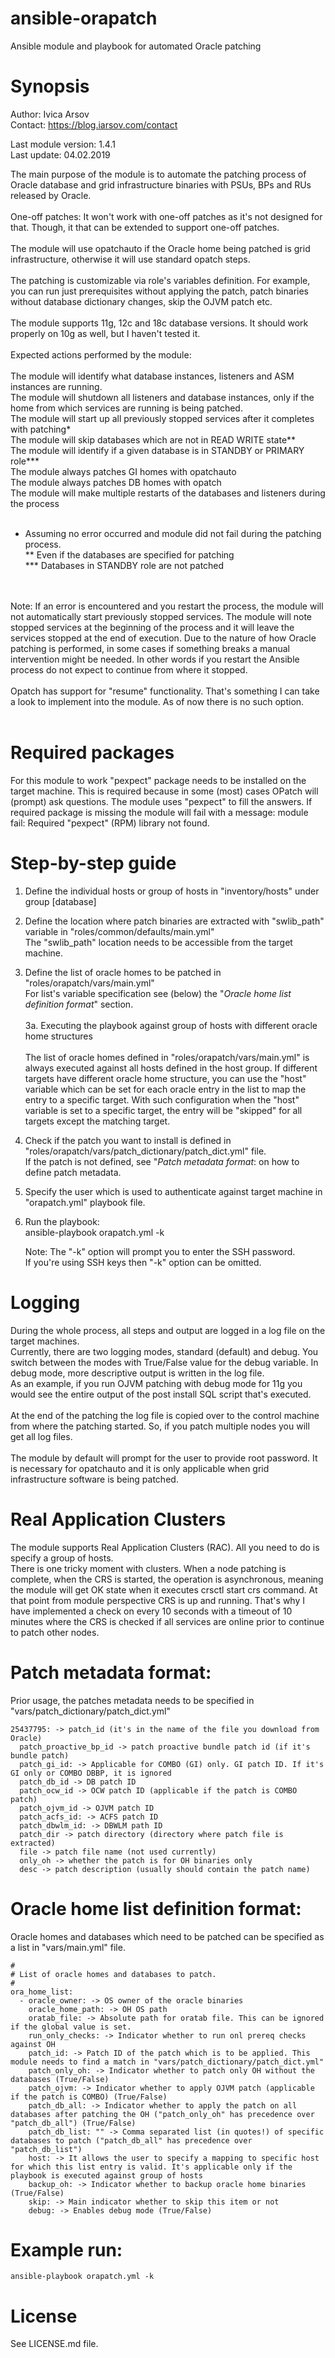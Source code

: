 # ansible-orapatch
Ansible module and playbook for automated Oracle patching

# Synopsis

Author: Ivica Arsov<br/>
Contact: https://blog.iarsov.com/contact

Last module version: 1.4.1<br/>
Last update: 04.02.2019

The main purpose of the module is to automate the patching process of Oracle database and grid infrastructure binaries with PSUs, BPs and RUs released by Oracle.<br/>
<br/>
One-off patches: It won't work with one-off patches as it's not designed for that. Though, it that can be extended to support one-off patches.<br/>
<br/>
The module will use opatchauto if the Oracle home being patched is grid infrastructure, otherwise it will use standard opatch steps.<br/>
<br/>
The patching is customizable via role's variables definition. For example, you can run just prerequisites without applying the patch, patch binaries without database dictionary changes, skip the OJVM patch etc.<br/>
<br/>
The module supports 11g, 12c and 18c database versions. It should work properly on 10g as well, but I haven't tested it.<br/>
<br/>
Expected actions performed by the module:<br/>
<br/>
    The module will identify what database instances, listeners and ASM instances are running.<br/>
    The module will shutdown all listeners and database instances, only if the home from which services are running is being patched.<br/>
    The module will start up all previously stopped services after it completes with patching*<br/>
    The module will skip databases which are not in READ WRITE state**<br/>
    The module will identify if a given database is in STANDBY or PRIMARY role***<br/>
    The module always patches GI homes with opatchauto<br/>
    The module always patches DB homes with opatch<br/>
    The module will make multiple restarts of the databases and listeners during the process<br/>
<br/>
* Assuming no error occurred and module did not fail during the patching process.<br/>
** Even if the databases are specified for patching<br/>
*** Databases in STANDBY role are not patched<br/>
<br/>
<br/>
Note: If an error is encountered and you restart the process, the module will not automatically start previously stopped services. The module will note stopped services at the beginning of the process and it will leave the services stopped at the end of execution. Due to the nature of how Oracle patching is performed, in some cases if something breaks a manual intervention might be needed. In other words if you restart the Ansible process do not expect to continue from where it stopped.<br/>
<br/>
Opatch has support for "resume" functionality. That's something I can take a look to implement into the module. As of now there is no such option.<br/>
<br/>

# Required packages

For this module to work "pexpect" package needs to be installed on the target machine. This is required because in some (most) cases OPatch will (prompt) ask questions. The module uses "pexpect" to fill the answers. If required package is missing the module will fail with a message: module fail: Required "pexpect" (RPM) library not found.

# Step-by-step guide

1. Define the individual hosts or group of hosts in "inventory/hosts" under group [database]

2. Define the location where patch binaries are extracted with "swlib_path" variable in "roles/common/defaults/main.yml"<br/>
   The "swlib_path" location needs to be accessible from the target machine.

3. Define the list of oracle homes to be patched in "roles/orapatch/vars/main.yml"<br/>
   For list's variable specification see (below) the "*Oracle home list definition format*" section.
   <br/><br/>
   3a. Executing the playbook against group of hosts with different oracle home structures<br/><br/>
   The list of oracle homes defined in "roles/orapatch/vars/main.yml" is always executed against all hosts defined in the host group. If different targets have different oracle home structure, you can use the "host" variable which can be set for each oracle entry in the list to map the entry to a specific target. With such configuration when the "host" variable is set to a specific target, the entry will be "skipped" for all targets except the matching target.

4. Check if the patch you want to install is defined in "roles/orapatch/vars/patch_dictionary/patch_dict.yml" file.<br/>
   If the patch is not defined, see "*Patch metadata format*: on how to define patch metadata.

5. Specify the user which is used to authenticate against target machine in "orapatch.yml" playbook file.

6. Run the playbook: <br/>
   ansible-playbook orapatch.yml -k

   Note: The "-k" option will prompt you to enter the SSH password.<br/>
         If you're using SSH keys then "-k" option can be omitted.

# Logging

During the whole process, all steps and output are logged in a log file on the target machines.<br/>
Currently, there are two logging modes, standard (default) and debug. You switch between the modes with True/False value for the debug variable. In debug mode, more descriptive output is written in the log file.<br/>
As an example, if you run OJVM patching with debug mode for 11g you would see the entire output of the post install SQL script that's executed.<br/>
<br/>
At the end of the patching the log file is copied over to the control machine from where the patching started. So, if you patch multiple nodes you will get all log files.<br/>
<br/>
The module by default will prompt for the user to provide root password. It is necessary for opatchauto and it is only applicable when grid infrastructure software is being patched.<br/>

# Real Application Clusters

The module supports Real Application Clusters (RAC). All you need to do is specify a group of hosts.<br/>
There is one tricky moment with clusters. When a node patching is complete, when the CRS is started, the operation is asynchronous, meaning the module will get OK state when it executes crsctl start crs command. At that point from module perspective CRS is up and running. That's why I have implemented a check on every 10 seconds with a timeout of 10 minutes where the CRS is checked if all services are online prior to continue to patch other nodes.

# Patch metadata format:

Prior usage, the patches metadata needs to be specified in "vars/patch_dictionary/patch_dict.yml"

```
25437795: -> patch_id (it's in the name of the file you download from Oracle)
  patch_proactive_bp_id -> patch proactive bundle patch id (if it's bundle patch)
  patch_gi_id: -> Applicable for COMBO (GI) only. GI patch ID. If it's GI only or COMBO DBBP, it is ignored
  patch_db_id -> DB patch ID
  patch_ocw_id -> OCW patch ID (applicable if the patch is COMBO patch)
  patch_ojvm_id -> OJVM patch ID
  patch_acfs_id: -> ACFS patch ID
  patch_dbwlm_id: -> DBWLM path ID
  patch_dir -> patch directory (directory where patch file is extracted)
  file -> patch file name (not used currently)
  only_oh -> whether the patch is for OH binaries only
  desc -> patch description (usually should contain the patch name)
```

# Oracle home list definition format:

Oracle homes and databases which need to be patched can be specified as a list in "vars/main.yml" file.

```
#
# List of oracle homes and databases to patch.
#
ora_home_list:
  - oracle_owner: -> OS owner of the oracle binaries
    oracle_home_path: -> OH OS path
    oratab_file: -> Absolute path for oratab file. This can be ignored if the global value is set.
    run_only_checks: -> Indicator whether to run onl prereq checks against OH
    patch_id: -> Patch ID of the patch which is to be applied. This module needs to find a match in "vars/patch_dictionary/patch_dict.yml"
    patch_only_oh: -> Indicator whether to patch only OH without the databases (True/False)
    patch_ojvm: -> Indicator whether to apply OJVM patch (applicable if the patch is COMBO) (True/False)
    patch_db_all: -> Indicator whether to apply the patch on all databases after patching the OH ("patch_only_oh" has precedence over "patch_db_all") (True/False)
    patch_db_list: "" -> Comma separated list (in quotes!) of specific databases to patch ("patch_db_all" has precedence over "patch_db_list")
    host: -> It allows the user to specify a mapping to specific host for which this list entry is valid. It's applicable only if the playbook is executed against group of hosts
    backup_oh: -> Indicator whether to backup oracle home binaries (True/False)
    skip: -> Main indicator whether to skip this item or not
    debug: -> Enables debug mode (True/False)
```

# Example run:

```
ansible-playbook orapatch.yml -k
```

# License

See LICENSE.md file.
